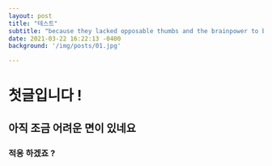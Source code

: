 ```yaml
---
layout: post
title: "테스트"
subtitle: "because they lacked opposable thumbs and the brainpower to build a space program."
date: 2021-03-22 16:22:13 -0400
background: '/img/posts/01.jpg'

---
```


# 첫글입니다 !

## 아직 조금 어려운 면이 있네요

### 적응 하겠죠 ?

